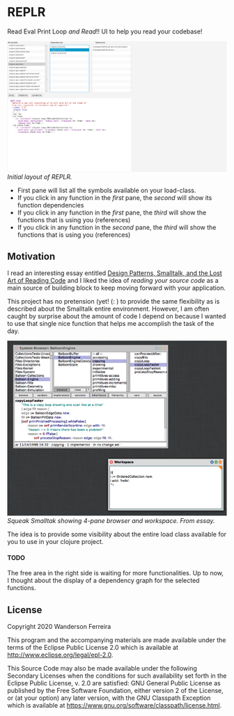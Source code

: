 # REPLR

Read Eval Print Loop *and Read*!! UI to help you read your codebase!

![](resources/replr.png)
*Initial layout of REPLR.*

- First pane will list all the symbols available on your load-class.
- If you click in any function in the *first* pane, the *second* will show its function dependencies
- If you click in any function in the *first* pane, the *third* will show the functions that is using you (references)
- If you click in any function in the *second* pane, the *third* will show the functions that is using you (references)

## Motivation

I read an interesting essay entitled [Design Patterns, Smalltalk, and the Lost Art of Reading Code](https://medium.com/@kylegenebrown/design-patterns-smalltalk-and-the-lost-art-of-reading-code-1727d93fd7fa) and I liked the idea of _reading your source code_ as a main source of building block to keep moving forward with your application.

This project has no pretension (yet! (: ) to provide the same
flexibility as is described about the Smalltalk entire
environment. However, I am often caught by surprise about the amount
of code I depend on because I wanted to use that single nice function
that helps me accomplish the task of the day.

![](resources/smalltalk.png)
*Squeak Smalltak showing 4-pane browser and workspace. From essay.*

The idea is to provide some visibility about the entire load class
available for you to use in your clojure project.


#### TODO

The free area in the right side is waiting for more
functionalities. Up to now, I thought about the display of a
dependency graph for the selected functions.

## License

Copyright 2020 Wanderson Ferreira

This program and the accompanying materials are made available under the
terms of the Eclipse Public License 2.0 which is available at
http://www.eclipse.org/legal/epl-2.0.

This Source Code may also be made available under the following Secondary
Licenses when the conditions for such availability set forth in the Eclipse
Public License, v. 2.0 are satisfied: GNU General Public License as published by
the Free Software Foundation, either version 2 of the License, or (at your
option) any later version, with the GNU Classpath Exception which is available
at https://www.gnu.org/software/classpath/license.html.

